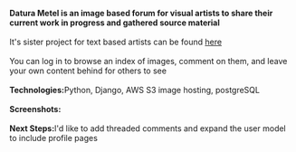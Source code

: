 <strong>Datura Metel is an image based forum for visual artists to share their current work in progress and gathered source material</strong>
<br><br>
It's sister project for text based artists can be found <a href="https://github.com/isama22/discursive">here</a>
<br><br>
You can log in to browse an index of images, comment on them, and leave your own content behind for others to see
<br><br>
<strong>Technologies:</strong>Python, Django, AWS S3 image hosting, postgreSQL
<br><br>
<strong>Screenshots:</strong>
![]()
<br><br>
<strong>Next Steps:</strong>I'd like to add threaded comments and expand the user model to include profile pages
